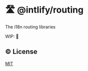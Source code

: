 # 🛣️ @intlify/routing

The i18n routing libraries

WIP: 👷

## ©️ License

[MIT](http://opensource.org/licenses/MIT)